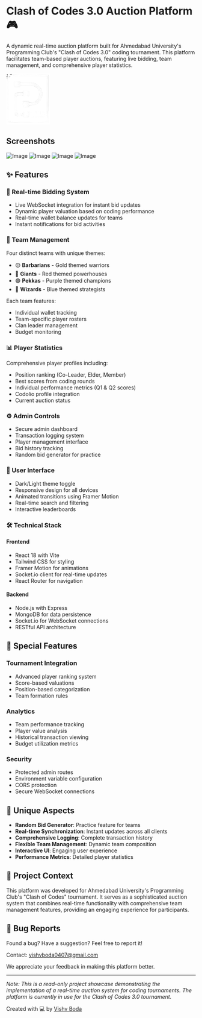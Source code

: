 # Clash of Codes 3.0 Auction Platform 🎮

A dynamic real-time auction platform built for Ahmedabad University's Programming Club's "Clash of Codes 3.0" coding tournament. This platform facilitates team-based player auctions, featuring live bidding, team management, and comprehensive player statistics.

![Clash of Codes Logo](./src/assets/pclublogo.png)

## Screenshots
![Image](https://github.com/user-attachments/assets/1dbf77c5-9d3d-48f7-b4af-6d2b68838d0f)
![Image](https://github.com/user-attachments/assets/00649143-a04e-4038-bd5b-f82d9c20ad4c)
![Image](https://github.com/user-attachments/assets/49d51295-4767-4da6-82dc-5911a983c413)
![Image](https://github.com/user-attachments/assets/12a99d87-39db-427e-a1bc-dd985e4d501e)

## ✨ Features

### 🔄 Real-time Bidding System
- Live WebSocket integration for instant bid updates
- Dynamic player valuation based on coding performance 
- Real-time wallet balance updates for teams
- Instant notifications for bid activities

### 👥 Team Management
Four distinct teams with unique themes:
- 🟡 **Barbarians** - Gold themed warriors
- 🔴 **Giants** - Red themed powerhouses  
- 🟣 **Pekkas** - Purple themed champions
- 🔵 **Wizards** - Blue themed strategists

Each team features:
- Individual wallet tracking
- Team-specific player rosters
- Clan leader management
- Budget monitoring

### 📊 Player Statistics
Comprehensive player profiles including:
- Position ranking (Co-Leader, Elder, Member)
- Best scores from coding rounds
- Individual performance metrics (Q1 & Q2 scores)
- Codolio profile integration
- Current auction status

### ⚙️ Admin Controls
- Secure admin dashboard
- Transaction logging system
- Player management interface
- Bid history tracking
- Random bid generator for practice

### 🎨 User Interface
- Dark/Light theme toggle
- Responsive design for all devices
- Animated transitions using Framer Motion
- Real-time search and filtering
- Interactive leaderboards

### 🛠️ Technical Stack

#### Frontend
- React 18 with Vite
- Tailwind CSS for styling
- Framer Motion for animations
- Socket.io client for real-time updates
- React Router for navigation

#### Backend
- Node.js with Express
- MongoDB for data persistence
- Socket.io for WebSocket connections
- RESTful API architecture

## 🎯 Special Features

### Tournament Integration
- Advanced player ranking system
- Score-based valuations
- Position-based categorization
- Team formation rules

### Analytics
- Team performance tracking
- Player value analysis
- Historical transaction viewing
- Budget utilization metrics

### Security
- Protected admin routes
- Environment variable configuration
- CORS protection
- Secure WebSocket connections

## 🌟 Unique Aspects

- **Random Bid Generator**: Practice feature for teams
- **Real-time Synchronization**: Instant updates across all clients
- **Comprehensive Logging**: Complete transaction history
- **Flexible Team Management**: Dynamic team composition
- **Interactive UI**: Engaging user experience
- **Performance Metrics**: Detailed player statistics


## 📝 Project Context

This platform was developed for Ahmedabad University's Programming Club's "Clash of Codes" tournament. It serves as a sophisticated auction system that combines real-time functionality with comprehensive team management features, providing an engaging experience for participants.

## 🐛 Bug Reports

Found a bug? Have a suggestion? Feel free to report it!

Contact: [vishvboda0407@gmail.com](mailto:vishvboda0407@gmail.com)

We appreciate your feedback in making this platform better.

---

*Note: This is a read-only project showcase demonstrating the implementation of a real-time auction system for coding tournaments. The platform is currently in use for the Clash of Codes 3.0 tournament.*

Created with 💻 by [Vishv Boda](https://www.linkedin.com/in/vishv-boda-806ab5289/)
